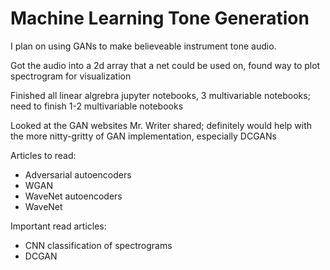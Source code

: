 # Machine Learning Tone Generation
I plan on using GANs to make believeable instrument tone audio.

Got the audio into a 2d array that a net could be used on, found way to plot spectrogram for visualization

Finished all linear algrebra jupyter notebooks, 3 multivariable notebooks; need to finish 1-2 multivariable notebooks

Looked at the GAN websites Mr. Writer shared; definitely would help with the more nitty-gritty of GAN implementation, especially DCGANs

Articles to read:
 - Adversarial autoencoders
 - WGAN
 - WaveNet autoencoders
 - WaveNet

Important read articles:
 - CNN classification of spectrograms
 - DCGAN
